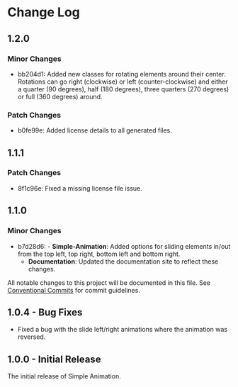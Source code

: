 # Change Log

## 1.2.0

### Minor Changes

-   bb204d1: Added new classes for rotating elements around their center. Rotations can go right (clockwise) or left (counter-clockwise) and either a quarter (90 degrees), half (180 degrees), three quarters (270 degrees) or full (360 degrees) around.

### Patch Changes

-   b0fe99e: Added license details to all generated files.

## 1.1.1

### Patch Changes

-   8f1c96e: Fixed a missing license file issue.

## 1.1.0

### Minor Changes

-   b7d28d6: - **Simple-Animation**: Added options for sliding elements in/out from the top left, top right, bottom left and bottom right.
    -   **Documentation**: Updated the documentation site to reflect these changes.

All notable changes to this project will be documented in this file.
See [Conventional Commits](https://conventionalcommits.org) for commit guidelines.

## 1.0.4 - Bug Fixes

-   Fixed a bug with the slide left/right animations where the animation was reversed.

## 1.0.0 - Initial Release

The initial release of Simple Animation.
